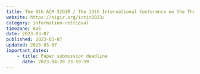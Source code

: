 ```yaml
---
title: The 9th ACM SIGIR / The 13th International Conference on the Theory of Information Retrieval
website: https://sigir.org/ictir2023/
category: information-retrieval
timezone: AoE
date: 2023-03-07
published: 2023-03-07
updated: 2023-03-07
important_dates: 
    - title: Paper submission deadline 
      date: 2023-04-28 23:59:59
---
```

